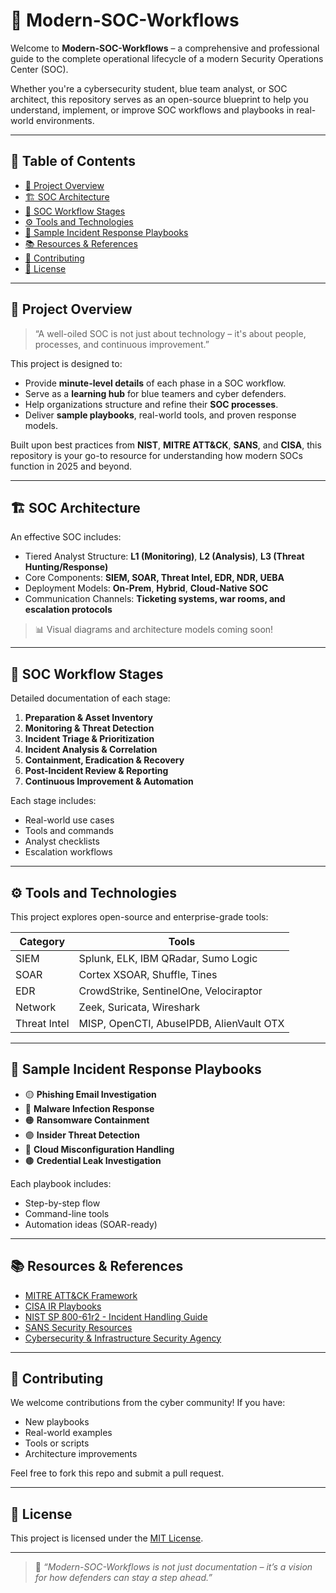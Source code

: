 # 🔐 Modern-SOC-Workflows

Welcome to **Modern-SOC-Workflows** – a comprehensive and professional guide to the complete operational lifecycle of a modern Security Operations Center (SOC). 

Whether you're a cybersecurity student, blue team analyst, or SOC architect, this repository serves as an open-source blueprint to help you understand, implement, or improve SOC workflows and playbooks in real-world environments.

---

## 📌 Table of Contents

- [🚀 Project Overview](#-project-overview)
- [🏗️ SOC Architecture](#-soc-architecture)
- [🔁 SOC Workflow Stages](#-soc-workflow-stages)
- [⚙️ Tools and Technologies](#️-tools-and-technologies)
- [🧠 Sample Incident Response Playbooks](#-sample-incident-response-playbooks)
- [📚 Resources & References](#-resources--references)
- [🤝 Contributing](#-contributing)
- [📄 License](#-license)

---

## 🚀 Project Overview

> “A well-oiled SOC is not just about technology – it's about people, processes, and continuous improvement.”

This project is designed to:
- Provide **minute-level details** of each phase in a SOC workflow.
- Serve as a **learning hub** for blue teamers and cyber defenders.
- Help organizations structure and refine their **SOC processes**.
- Deliver **sample playbooks**, real-world tools, and proven response models.

Built upon best practices from **NIST**, **MITRE ATT&CK**, **SANS**, and **CISA**, this repository is your go-to resource for understanding how modern SOCs function in 2025 and beyond.

---

## 🏗️ SOC Architecture

An effective SOC includes:

- Tiered Analyst Structure: **L1 (Monitoring)**, **L2 (Analysis)**, **L3 (Threat Hunting/Response)**
- Core Components: **SIEM, SOAR, Threat Intel, EDR, NDR, UEBA**
- Deployment Models: **On-Prem**, **Hybrid**, **Cloud-Native SOC**
- Communication Channels: **Ticketing systems, war rooms, and escalation protocols**

> 📊 Visual diagrams and architecture models coming soon!

---

## 🔁 SOC Workflow Stages

Detailed documentation of each stage:

1. **Preparation & Asset Inventory**
2. **Monitoring & Threat Detection**
3. **Incident Triage & Prioritization**
4. **Incident Analysis & Correlation**
5. **Containment, Eradication & Recovery**
6. **Post-Incident Review & Reporting**
7. **Continuous Improvement & Automation**

Each stage includes:
- Real-world use cases
- Tools and commands
- Analyst checklists
- Escalation workflows

---

## ⚙️ Tools and Technologies

This project explores open-source and enterprise-grade tools:

| Category     | Tools                              |
|--------------|-------------------------------------|
| SIEM         | Splunk, ELK, IBM QRadar, Sumo Logic |
| SOAR         | Cortex XSOAR, Shuffle, Tines        |
| EDR          | CrowdStrike, SentinelOne, Velociraptor |
| Network      | Zeek, Suricata, Wireshark           |
| Threat Intel | MISP, OpenCTI, AbuseIPDB, AlienVault OTX |

---

## 🧠 Sample Incident Response Playbooks

- 🟡 **Phishing Email Investigation**
- 🔴 **Malware Infection Response**
- 🟠 **Ransomware Containment**
- 🟣 **Insider Threat Detection**
- 🔵 **Cloud Misconfiguration Handling**
- 🟤 **Credential Leak Investigation**

Each playbook includes:
- Step-by-step flow
- Command-line tools
- Automation ideas (SOAR-ready)

---

## 📚 Resources & References

- [MITRE ATT&CK Framework](https://attack.mitre.org/)
- [CISA IR Playbooks](https://www.cisa.gov/)
- [NIST SP 800-61r2 - Incident Handling Guide](https://nvlpubs.nist.gov/nistpubs/SpecialPublications/NIST.SP.800-61r2.pdf)
- [SANS Security Resources](https://www.sans.org/)
- [Cybersecurity & Infrastructure Security Agency](https://www.cisa.gov/)

---

## 🤝 Contributing

We welcome contributions from the cyber community! If you have:
- New playbooks
- Real-world examples
- Tools or scripts
- Architecture improvements

Feel free to fork this repo and submit a pull request.

---

## 📄 License

This project is licensed under the [MIT License](LICENSE).

---

> 💬 _“Modern-SOC-Workflows is not just documentation – it’s a vision for how defenders can stay a step ahead.”_

